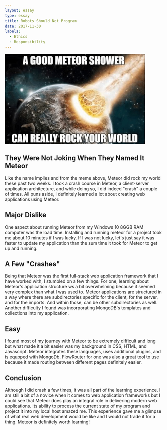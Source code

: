 ```yaml
---
layout: essay
type: essay
title: Robots Should Not Program
date: 2017-11-30
labels:
  - Ethics
  - Responsibility
---
```


<img class="ui medium left floated image" src="../images/meteor-meme.jpg">

## They Were Not Joking When They Named It Meteor

Like the name implies and from the meme above, Meteor did rock my world these past two weeks. I took a crash course in Meteor, a client-server application architecture, and while doing so, I did indeed "crash" a couple of times. All puns aside, I definitely learned a lot about creating web applications using Meteor.

## Major Dislike

One aspect about running Meteor from my Windows 10 8GGB RAM computer was the load time. Installing and running meteor for a project took me about 10 minutes if I was lucky. If I was not lucky, let's just say it was faster to update my application than the sum time it took for Meteor to get up and running.

## A Few "Crashes"

Being that Meteor was the first full-stack web application framework that I have worked with, I stumbled on a few things. For one, learning about Meteor's application structure ws a bit overwhelming because it seemed very complex than what I was used to. Meteor applications are structured in a way where there are subdirectories specific for the client, for the server, and for the imports. And within those, can be other subdirectories as well. Another difficulty I found was incorporating MongoDB's templates and collections into my application.

## Easy

I found most of my journey with Meteor to be extremely difficult and long but what made it a bit easier was my background in CSS, HTML, and Javascript. Meteor integrates these languages, uses additional plugins, and is equpped with MongoDb. FlowRouter for one was also a great tool to use because it made routing between different pages definitely easier.

## Conclusion

Although I did crash a few times, it was all part of the learning experience. I am still a bit of a novice when it comes to web application frameworks but I could see that Meteor does play an integral role in delivering modern web applications. Its ability to process the current state of my program and project it into my local host amazed me. This experience gave me a glimpse of what real web development would be like and I would not trade it for a thing. Meteor is definitely worth learning!


